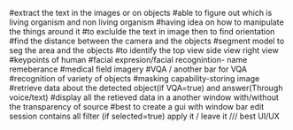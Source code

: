 #extract the text in the images or on objects
#able to figure out which is living organism and non living organism
#having idea on how to manipulate the things around it
#to exclulde the text in image then to find orientation
#find the distance between the camera and the objects
#segment model to seg the area and the objects
#to identify the top view side view right view 
#keypoints of human
#facial expresion/facial recognintion- name remeberance
#medical field imagery 
#VQA  /  another bar for VQA 
#recognition of variety of objects
#masking capability-storing image
#retrieve data about the detected object(if VQA=true) and answer(Through voice/text)
#display all the retieved data in a another window with/without the transparency of source
#best to create a gui  with window bar edit session contains all filter (if selected=true) apply it / leave it  /// best UI/UX

